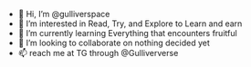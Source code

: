 - 👋 Hi, I’m @gulliverspace
- 👀 I’m interested in Read, Try, and Explore to Learn and earn
- 🌱 I’m currently learning Everything that encounters fruitful
- 💞️ I’m looking to collaborate on nothing decided yet
- 📫 reach me at TG through @Gulliververse

<!---
gulliverspace/gulliverspace is a ✨ special ✨ repository because its `README.md` (this file) appears on your GitHub profile.
You can click the Preview link to take a look at your changes.
--->
